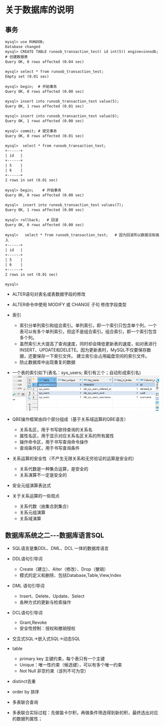 # 关于数据库的说明
## 事务
```mysql
mysql> use RUNOOB;
Database changed
mysql> CREATE TABLE runoob_transaction_test( id int(5)) engine=innodb;  # 创建数据表
Query OK, 0 rows affected (0.04 sec)
 
mysql> select * from runoob_transaction_test;
Empty set (0.01 sec)
 
mysql> begin;  # 开始事务
Query OK, 0 rows affected (0.00 sec)
 
mysql> insert into runoob_transaction_test value(5);
Query OK, 1 rows affected (0.01 sec)
 
mysql> insert into runoob_transaction_test value(6);
Query OK, 1 rows affected (0.00 sec)
 
mysql> commit; # 提交事务
Query OK, 0 rows affected (0.01 sec)
 
mysql>  select * from runoob_transaction_test;
+------+
| id   |
+------+
| 5    |
| 6    |
+------+
2 rows in set (0.01 sec)
 
mysql> begin;    # 开始事务
Query OK, 0 rows affected (0.00 sec)
 
mysql>  insert into runoob_transaction_test values(7);
Query OK, 1 rows affected (0.00 sec)
 
mysql> rollback;   # 回滚
Query OK, 0 rows affected (0.00 sec)
 
mysql>   select * from runoob_transaction_test;   # 因为回滚所以数据没有插入
+------+
| id   |
+------+
| 5    |
| 6    |
+------+
2 rows in set (0.01 sec)
 
mysql>
```


- ALTER语句对表名或表数据字段的修改
- ALTER命令中使用 MODIFY 或 CHANGE 子句 修改字段类型
- 索引
  - 索引分单列索引和组合索引。单列索引，即一个索引只包含单个列，一个表可以有多个单列索引，但这不是组合索引。组合索引，即一个索引包含多个列。
  - 虽然索引大大提高了查询速度，同时却会降低更新表的速度，如对表进行INSERT、UPDATE和DELETE。因为更新表时，MySQL不仅要保存数据，还要保存一下索引文件。
建立索引会占用磁盘空间的索引文件。
  - 防止数据库中出现重复的数据
- 一个表的索引如下(表名：sys_users; 索引有三个；自动形成索引名)
![img.png](img/img.png)



- QBE操作框架由四个部分组成（基于关系域运算的QBE语言）
  - 关系名区，用于书写欲待查询的关系名
  - 属性名区，用于显示对应关系名区关系的所有属性
  - 操作命令区，用于书写查询命令操作
  - 查询条件区，用于书写查询条件

- 关系运算的安全性（不产生无限关系和无穷验证的运算是安全的）
  - 关系代数是一种集合运算，是安全的
  - 关系演算不一定是安全的
- 安全元组演算表达式
- 关于关系运算的一些观点
  - 关系代数（由集合到集合）
  - 关系元组演算
  - 关系域演算



## 数据库系统之二---数据库语言SQL

- SQL语言是集DDL、DML、DCL 一体的数据库语言


- DDL语句引导词
  - Create（建立）、Alter（修改）、Drop（撤销）
  - 模式的定义和删除、包括Database,Table,View,Index
- DML 语句引导词
  - Insert、Delete、Update、Select
  - 各种方式的更新与检索操作
- DCL语句引导词
  - Grant,Revoke
  - 安全性控制：授权和撤销授权


- 交互式SQL->嵌入式SQL->动态SQL


- table
  - primary key  主键约束，每个表只有一个主键
  - Unique：唯一性约束（候选键），可以有多个唯一约束
  - Not Null 非空约束（该列不可为空）

- distinct去重
- order by 排序


- 多表联合查询
- 多表联合实际过程：先做笛卡尔积，再做条件筛选得到新的积，最终选出对应的数据列属性；
